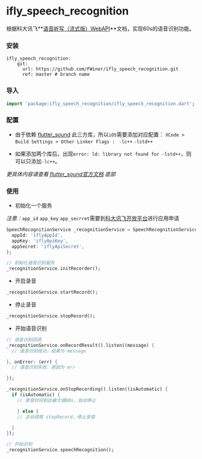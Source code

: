 # ifly_speech_recognition

根据科大讯飞**[语音听写（流式版）WebAPI](https://www.xfyun.cn/doc/asr/voicedictation/API.html)**文档，实现60s的语音识别功能。

### 安装

```
ifly_speech_recognition:
    git:
      url: https://github.com/FWiner/ifly_speech_recognition.git
      ref: master # branch name
```

### 导入

```dart
import 'package:ifly_speech_recognition/ifly_speech_recognition.dart';
```

### 配置
- 由于依赖 [flutter_sound](https://github.com/canardoux/flutter_sound) 此三方库，所以`iOS`需要添加对应配置：
`XCode > Build Settings > Other Linker Flags :` ` -lc++` `-lstd++`

- 如果添加两个库后，出现`error: ld: library not found for -lstd++`，则可以只添加`-lc++`。

*更具体内容请查看 [flutter_sound官方文档](https://flutter-sound.canardoux.xyz/flutter_sound_install.html) 底部*

### 使用

- 初始化一个服务

*注意：*`app_id` `app_key` `app_secrret`需要到[科大讯飞开放平台](https://www.xfyun.cn/services/voicedictation)进行应用申请

```dart
SpeechRecognitionService _recognitionService = SpeechRecognitionService(
  appId: 'iflyAppId',
  appKey: 'iflyApiKey',
  appSecret: 'iflyApiSecret',
);

// 初始化语音识别服务
_recognitionService.initRecorder();
```

- 开启录音

```dart
_recognitionService.startRecord();
```

- 停止录音

```dart
_recognitionService.stopRecord();
```

- 开始语音识别

```dart
// 语音识别回调
_recognitionService.onRecordResult().listen((message) {
  // 语音识别成功，结果为 message

}, onError: (err) {
  // 语音识别失败，原因为 err

});

_recognitionService.onStopRecording().listen((isAutomatic) {
  if (isAutomatic) {
    // 录音时间到达最大值60s，自动停止

    } else {
    // 主动调用 stopRecord，停止录音

  }
});

// 开始识别
_recognitionService.speechRecognition();
```
